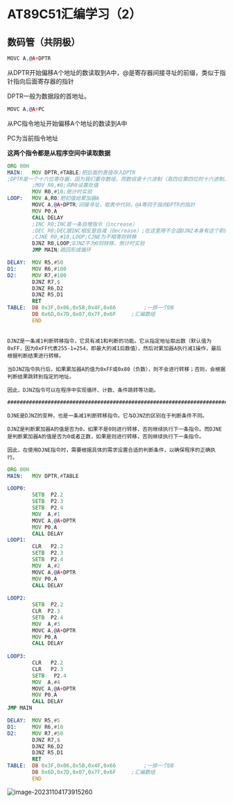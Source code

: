 # AT89C51汇编学习（2）

## 数码管（共阴极）

```asm
MOVC A,@A+DPTR
```

从DPTR开始偏移A个地址的数读取到A中，@是寄存器间接寻址的前缀，类似于指针指向后面寄存器的指针

DPTR一般为数据段的首地址。

```asm
MOVC A,@A+PC
```

从PC指令地址开始偏移A个地址的数读到A中

PC为当前指令地址

**这两个指令都是从程序空间中读取数据**

```asm
ORG 00H
MAIN:   MOV DPTR,#TABLE;把后面的表值存入DPTR
;DPTR是一个十六位寄存器，因为我们要存数组，而数组是十六进制（高四位第四位的十六进制，因此需要一个十六进制寄存器） 
		;MOV R0,#0;向R0设置处值
		MOV R0,#10;倒计时实验
LOOP:	MOV A,R0;把初值给累加器A
		MOVC A,@A+DPTR;间接寻址，取表中代码，@A等同于指向DPTR的指针
		MOV P0,A
		CALL DELAY
		;INC R0;INC是一条自增指令（increase）
		;DEC R0;DEC跟INC相反是自减（decrease）;在这里用不合适DJNZ本身有这个职能
		;CJNE R0,#10,LOOP;CJNE为不相等则转移
		DJNZ R0,LOOP;DJNZ不为0则转移，倒计时实验
		JMP MAIN;跳回形成循环

DELAY:	MOV R5,#50
D1:		MOV R6,#100
D2:		MOV R7,#100
		DJNZ R7,$
		DJNZ R6,D2
		DJNZ R5,D1
		RET
TABLE:	DB 0x3F,0x06,0x5B,0x4F,0x66 		;一排一个DB
		DB 0x6D,0x7D,0x07,0x7F,0x6F		;汇编数组
		END
			
```

```ABAP
DJNZ是一条减1判断转移指令，它具有减1和判断的功能。它从指定地址取出数（默认值为0xFF，因为0xFF代表255-1=254，即最大的减1后数值），然后对累加器A执行减1操作，最后根据判断结果进行转移。

当DJNZ指令执行后，如果累加器A的值为0xFF或0x80（负数），则不会进行转移；否则，会根据判断结果跳转到指定的地址。

因此，DJNZ指令可以在程序中实现循环、计数、条件跳转等功能。

#########################################################################################

DJNE是DJNZ的变种，也是一条减1判断转移指令。它与DJNZ的区别在于判断条件不同。

DJNZ是判断累加器A的值是否为0，如果不是0则进行转移，否则继续执行下一条指令。而DJNE是判断累加器A的值是否为0或者正数，如果是则进行转移，否则继续执行下一条指令。

因此，在使用DJNE指令时，需要根据具体的需求设置合适的判断条件，以确保程序的正确执行。
```

```asm
ORG 00H
MAIN:	MOV DPTR,#TABLE

LOOP0:
		SETB  P2.2
		SETB  P2.3
		SETB  P2.4
		MOV  A,#1
		MOVC A,@A+DPTR
		MOV P0,A
		CALL DELAY
LOOP1:
		CLR   P2.2
		SETB  P2.3
		SETB  P2.4
		MOV  A,#2
		MOVC A,@A+DPTR
		MOV P0,A
		CALL DELAY
		
LOOP2:
		SETB  P2.2
		CLR  P2.3
		SETB  P2.4
		MOV  A,#3
		MOVC A,@A+DPTR
		MOV P0,A
		CALL DELAY
		
LOOP3:
		CLR   P2.2
		CLR   P2.3
		SETB   P2.4
		MOV  A,#4
		MOVC A,@A+DPTR
		MOV P0,A
		CALL DELAY
JMP MAIN

DELAY:	MOV R5,#5
D1:		MOV R6,#10
D2:		MOV R7,#50
		DJNZ R7,$
		DJNZ R6,D2
		DJNZ R5,D1
		RET
TABLE:	DB 0x3F,0x06,0x5B,0x4F,0x66 		;一排一个DB
		DB 0x6D,0x7D,0x07,0x7F,0x6F		;汇编数组
		END
```

![image-20231104173915260](https://zdh934.oss-cn-shenzhen.aliyuncs.com/PigGo/202311041739363.png)